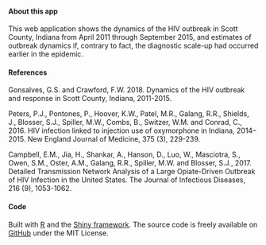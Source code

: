
#### About this app

This web application shows the dynamics of the HIV outbreak in Scott County, Indiana from April 2011 through September 2015, and estimates of outbreak dynamics if, contrary to fact, the diagnostic scale-up had occurred earlier in the epidemic. 

#### References 

Gonsalves, G.S. and Crawford, F.W. 2018. Dynamics of the HIV outbreak and response in Scott County, Indiana, 2011-2015. 

Peters, P.J., Pontones, P., Hoover, K.W., Patel, M.R., Galang, R.R., Shields, J., Blosser, S.J., Spiller, M.W., Combs, B., Switzer, W.M. and Conrad, C., 2016. HIV infection linked to injection use of oxymorphone in Indiana, 2014–2015. New England Journal of Medicine, 375 (3), 229-239.

Campbell, E.M., Jia, H., Shankar, A., Hanson, D., Luo, W., Masciotra, S., Owen, S.M., Oster, A.M., Galang, R.R., Spiller, M.W. and Blosser, S.J., 2017. Detailed Transmission Network Analysis of a Large Opiate-Driven Outbreak of HIV Infection in the United States. The Journal of Infectious Diseases, 216 (9), 1053-1062.

#### Code

Built with [R](http://www.r-project.org) and the [Shiny framework](http://shiny.rstudio.com).  The source code is freely available on [GitHub](https://github.com/fcrawford/indiana-hiv) under the MIT License.



